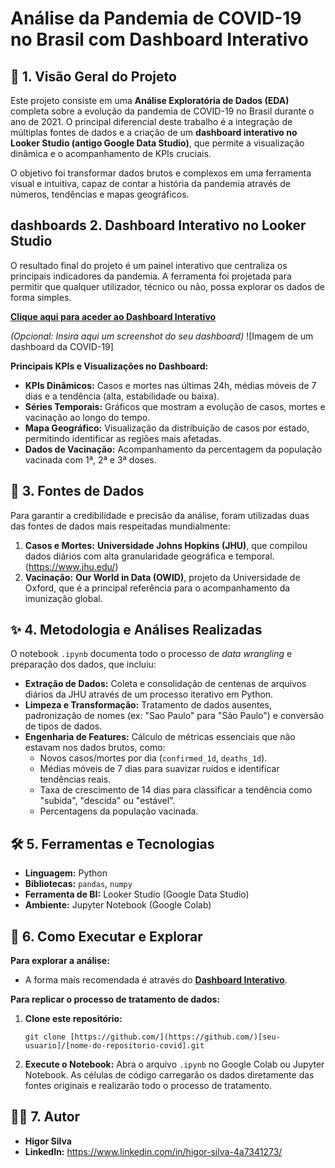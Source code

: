 # Análise da Pandemia de COVID-19 no Brasil com Dashboard Interativo

## 🎯 1. Visão Geral do Projeto

Este projeto consiste em uma **Análise Exploratória de Dados (EDA)** completa sobre a evolução da pandemia de COVID-19 no Brasil durante o ano de 2021. O principal diferencial deste trabalho é a integração de múltiplas fontes de dados e a criação de um **dashboard interativo no Looker Studio (antigo Google Data Studio)**, que permite a visualização dinâmica e o acompanhamento de KPIs cruciais.

O objetivo foi transformar dados brutos e complexos em uma ferramenta visual e intuitiva, capaz de contar a história da pandemia através de números, tendências e mapas geográficos.

## dashboards 2. Dashboard Interativo no Looker Studio

O resultado final do projeto é um painel interativo que centraliza os principais indicadores da pandemia. A ferramenta foi projetada para permitir que qualquer utilizador, técnico ou não, possa explorar os dados de forma simples.

[**Clique aqui para aceder ao Dashboard Interativo**](https://lookerstudio.google.com/reporting/19a2eb72-f87c-4f50-8c87-31cf007a485d)

*(Opcional: Insira aqui um screenshot do seu dashboard)*
![Imagem de um dashboard da COVID-19]

**Principais KPIs e Visualizações no Dashboard:**

* **KPIs Dinâmicos:** Casos e mortes nas últimas 24h, médias móveis de 7 dias e a tendência (alta, estabilidade ou baixa).
* **Séries Temporais:** Gráficos que mostram a evolução de casos, mortes e vacinação ao longo do tempo.
* **Mapa Geográfico:** Visualização da distribuição de casos por estado, permitindo identificar as regiões mais afetadas.
* **Dados de Vacinação:** Acompanhamento da percentagem da população vacinada com 1ª, 2ª e 3ª doses.

## 📂 3. Fontes de Dados

Para garantir a credibilidade e precisão da análise, foram utilizadas duas das fontes de dados mais respeitadas mundialmente:

1.  **Casos e Mortes:** **Universidade Johns Hopkins (JHU)**, que compilou dados diários com alta granularidade geográfica e temporal.(https://www.jhu.edu/)
2.  **Vacinação:** **Our World in Data (OWID)**, projeto da Universidade de Oxford, que é a principal referência para o acompanhamento da imunização global.

## ✨ 4. Metodologia e Análises Realizadas

O notebook `.ipynb` documenta todo o processo de *data wrangling* e preparação dos dados, que incluiu:

* **Extração de Dados:** Coleta e consolidação de centenas de arquivos diários da JHU através de um processo iterativo em Python.
* **Limpeza e Transformação:** Tratamento de dados ausentes, padronização de nomes (ex: "Sao Paulo" para "São Paulo") e conversão de tipos de dados.
* **Engenharia de Features:** Cálculo de métricas essenciais que não estavam nos dados brutos, como:
    * Novos casos/mortes por dia (`confirmed_1d`, `deaths_1d`).
    * Médias móveis de 7 dias para suavizar ruídos e identificar tendências reais.
    * Taxa de crescimento de 14 dias para classificar a tendência como "subida", "descida" ou "estável".
    * Percentagens da população vacinada.

## 🛠️ 5. Ferramentas e Tecnologias

* **Linguagem:** Python
* **Bibliotecas:** `pandas`, `numpy`
* **Ferramenta de BI:** Looker Studio (Google Data Studio)
* **Ambiente:** Jupyter Notebook (Google Colab)

## 🚀 6. Como Executar e Explorar

**Para explorar a análise:**

* A forma mais recomendada é através do [**Dashboard Interativo**](https://lookerstudio.google.com/reporting/19a2eb72-f87c-4f50-8c87-31cf007a485d).

**Para replicar o processo de tratamento de dados:**

1.  **Clone este repositório:**
    ```
    git clone [https://github.com/](https://github.com/)[seu-usuario]/[nome-do-repositorio-covid].git
    ```
2.  **Execute o Notebook:**
    Abra o arquivo `.ipynb` no Google Colab ou Jupyter Notebook. As células de código carregarão os dados diretamente das fontes originais e realizarão todo o processo de tratamento.

## 👨‍💻 7. Autor

* **Higor Silva**
* **LinkedIn:** https://www.linkedin.com/in/higor-silva-4a7341273/
